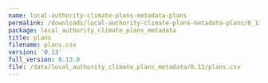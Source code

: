 ```yaml
---
name: local-authority-climate-plans-metadata-plans
permalink: /downloads/local-authority-climate-plans-metadata-plans/0_13
package: local_authority_climate_plans_metadata
title: plans
filename: plans.csv
version: '0.13'
full_version: 0.13.0
file: /data/local_authority_climate_plans_metadata/0.13/plans.csv
---
```


